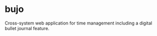 # bujo
Cross-system web application for time management including a digital bullet journal feature.
